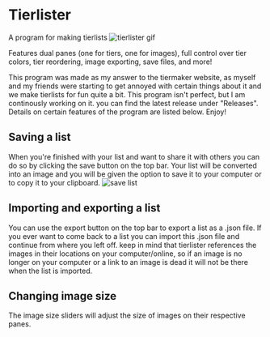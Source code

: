 # Tierlister
A program for making tierlists
![tierlister gif](https://user-images.githubusercontent.com/55731548/197659535-02e0c0c4-d958-4707-9e69-95d2d791b413.gif)

Features dual panes (one for tiers, one for images), full control over tier colors, tier reordering, image exporting, save files, and more!

This program was made as my answer to the tiermaker website, as myself and my friends were starting to get annoyed with certain things about it and we make tierlists for fun quite a bit. This program isn't perfect, but I am continously working on it. you can find the latest release under "Releases". Details on certain features of the program are listed below. Enjoy!


## Saving a list
When you're finished with your list and want to share it with others you can do so by clicking the save button on the top bar. Your list will be converted into an image and you will be given the option to save it to your computer or to copy it to your clipboard.
![save list](https://user-images.githubusercontent.com/55731548/197662997-f6d9bdd5-d93e-4a40-988e-d8e4612cb954.gif)

## Importing and exporting a list
You can use the export button on the top bar to export a list as a .json file. If you ever want to come back to a list you can import this .json file and continue from where you left off. keep in mind that tierlister references the images in their locations on your computer/online, so if an image is no longer on your computer or a link to an image is dead it will not be there when the list is imported.

## Changing image size
The image size sliders will adjust the size of images on their respective panes.
